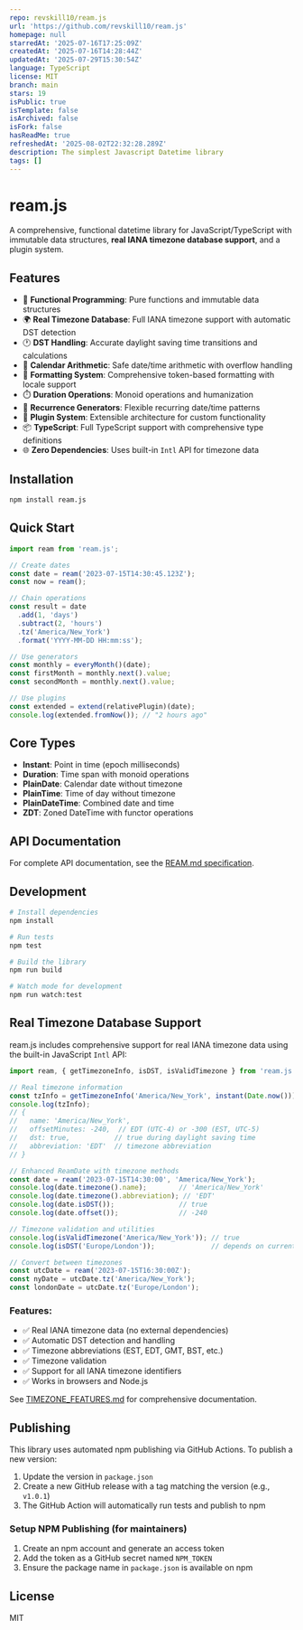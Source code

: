 ```yaml
---
repo: revskill10/ream.js
url: 'https://github.com/revskill10/ream.js'
homepage: null
starredAt: '2025-07-16T17:25:09Z'
createdAt: '2025-07-16T14:28:44Z'
updatedAt: '2025-07-29T15:30:54Z'
language: TypeScript
license: MIT
branch: main
stars: 19
isPublic: true
isTemplate: false
isArchived: false
isFork: false
hasReadMe: true
refreshedAt: '2025-08-02T22:32:28.289Z'
description: The simplest Javascript Datetime library
tags: []
---
```


# ream.js

A comprehensive, functional datetime library for JavaScript/TypeScript with immutable data structures, **real IANA timezone database support**, and a plugin system.

## Features

- 🚀 **Functional Programming**: Pure functions and immutable data structures
- 🌍 **Real Timezone Database**: Full IANA timezone support with automatic DST detection
- 🕐 **DST Handling**: Accurate daylight saving time transitions and calculations
- 📅 **Calendar Arithmetic**: Safe date/time arithmetic with overflow handling
- 🎨 **Formatting System**: Comprehensive token-based formatting with locale support
- ⏱️ **Duration Operations**: Monoid operations and humanization
- 🔄 **Recurrence Generators**: Flexible recurring date/time patterns
- 🔌 **Plugin System**: Extensible architecture for custom functionality
- 📦 **TypeScript**: Full TypeScript support with comprehensive type definitions
- 🌐 **Zero Dependencies**: Uses built-in `Intl` API for timezone data

## Installation

```bash
npm install ream.js
```

## Quick Start

```typescript
import ream from 'ream.js';

// Create dates
const date = ream('2023-07-15T14:30:45.123Z');
const now = ream();

// Chain operations
const result = date
  .add(1, 'days')
  .subtract(2, 'hours')
  .tz('America/New_York')
  .format('YYYY-MM-DD HH:mm:ss');

// Use generators
const monthly = everyMonth()(date);
const firstMonth = monthly.next().value;
const secondMonth = monthly.next().value;

// Use plugins
const extended = extend(relativePlugin)(date);
console.log(extended.fromNow()); // "2 hours ago"
```

## Core Types

- **Instant**: Point in time (epoch milliseconds)
- **Duration**: Time span with monoid operations
- **PlainDate**: Calendar date without timezone
- **PlainTime**: Time of day without timezone
- **PlainDateTime**: Combined date and time
- **ZDT**: Zoned DateTime with functor operations

## API Documentation

For complete API documentation, see the [REAM.md specification](./REAM.md).

## Development

```bash
# Install dependencies
npm install

# Run tests
npm test

# Build the library
npm run build

# Watch mode for development
npm run watch:test
```

## Real Timezone Database Support

ream.js includes comprehensive support for real IANA timezone data using the built-in JavaScript `Intl` API:

```typescript
import ream, { getTimezoneInfo, isDST, isValidTimezone } from 'ream.js';

// Real timezone information
const tzInfo = getTimezoneInfo('America/New_York', instant(Date.now()));
console.log(tzInfo);
// {
//   name: 'America/New_York',
//   offsetMinutes: -240,  // EDT (UTC-4) or -300 (EST, UTC-5)
//   dst: true,           // true during daylight saving time
//   abbreviation: 'EDT'  // timezone abbreviation
// }

// Enhanced ReamDate with timezone methods
const date = ream('2023-07-15T14:30:00', 'America/New_York');
console.log(date.timezone().name);        // 'America/New_York'
console.log(date.timezone().abbreviation); // 'EDT'
console.log(date.isDST());                // true
console.log(date.offset());               // -240

// Timezone validation and utilities
console.log(isValidTimezone('America/New_York')); // true
console.log(isDST('Europe/London'));              // depends on current date

// Convert between timezones
const utcDate = ream('2023-07-15T16:30:00Z');
const nyDate = utcDate.tz('America/New_York');
const londonDate = utcDate.tz('Europe/London');
```

### Features:
- ✅ Real IANA timezone data (no external dependencies)
- ✅ Automatic DST detection and handling
- ✅ Timezone abbreviations (EST, EDT, GMT, BST, etc.)
- ✅ Timezone validation
- ✅ Support for all IANA timezone identifiers
- ✅ Works in browsers and Node.js

See [TIMEZONE_FEATURES.md](./TIMEZONE_FEATURES.md) for comprehensive documentation.

## Publishing

This library uses automated npm publishing via GitHub Actions. To publish a new version:

1. Update the version in `package.json`
2. Create a new GitHub release with a tag matching the version (e.g., `v1.0.1`)
3. The GitHub Action will automatically run tests and publish to npm

### Setup NPM Publishing (for maintainers)

1. Create an npm account and generate an access token
2. Add the token as a GitHub secret named `NPM_TOKEN`
3. Ensure the package name in `package.json` is available on npm

## License

MIT
